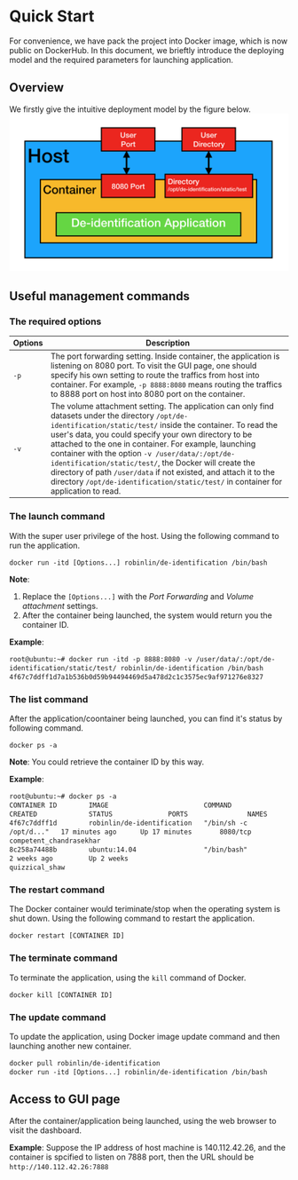 # Quick Start

For convenience, we have pack the project into Docker image, which is now public on DockerHub.
In this document, we brieftly introduce the deploying model and the required parameters for launching application.

## Overview
We firstly give the intuitive deployment model by the figure below.
<img src="figures/overview.png" alt="overview" width='600'/>

## Useful management commands

### The required options
| Options    | Description |
| ------------- | ------------- |
| `-p`      | The port forwarding setting. Inside container, the application is listening on 8080 port. To visit the GUI page, one should specify his own setting to route the traffics from host into container. For example, ```-p 8888:8080``` means routing the traffics to 8888 port on host into 8080 port on the container.  |
| `-v`      | The volume attachment setting. The application can only find datasets under the directory `/opt/de-identification/static/test/` inside the container. To read the user's data, you could specify your own directory to be attached to the one in container. For example, launching container with the option ```-v /user/data/:/opt/de-identification/static/test/```, the Docker will create the directory of path `/user/data` if not existed, and attach it to the directory `/opt/de-identification/static/test/` in container for application to read. |

### The launch command
With the super user privilege of the host. Using the following command to run the application.
```
docker run -itd [Options...] robinlin/de-identification /bin/bash
```
**Note**: 
1. Replace the `[Options...]` with the *Port Forwarding* and *Volume attachment* settings.
2. After the container being launched, the system would return you the container ID.

**Example**:
```
root@ubuntu:~# docker run -itd -p 8888:8080 -v /user/data/:/opt/de-identification/static/test/ robinlin/de-identification /bin/bash
4f67c7ddff1d7a1b536b0d59b94494469d5a478d2c1c3575ec9af971276e8327
```

### The list command
After the application/coontainer being launched, you can find it's status by following command.
```
docker ps -a
```

**Note**: You could retrieve the container ID by this way.

**Example**:
```
root@ubuntu:~# docker ps -a
CONTAINER ID        IMAGE                        COMMAND                  CREATED             STATUS              PORTS               NAMES
4f67c7ddff1d        robinlin/de-identification   "/bin/sh -c /opt/d..."   17 minutes ago      Up 17 minutes       8080/tcp            competent_chandrasekhar
8c258a74488b        ubuntu:14.04                 "/bin/bash"              2 weeks ago         Up 2 weeks                              quizzical_shaw
```

### The restart command
The Docker container would teriminate/stop when the operating system is shut down. Using the following command to restart the application.
```
docker restart [CONTAINER ID]
```


### The terminate command
To terminate the application, using the `kill` command of Docker.
```
docker kill [CONTAINER ID]
```

### The update command
To update the application, using Docker image update command and then launching another new container.

```
docker pull robinlin/de-identification
docker run -itd [Options...] robinlin/de-identification /bin/bash
```

## Access to GUI page
After the container/application being launched, using the web browser to visit the dashboard.

**Example**:
Suppose the IP address of host machine is 140.112.42.26, and the container is spcified to listen on 7888 port, then the URL should be `http://140.112.42.26:7888`
